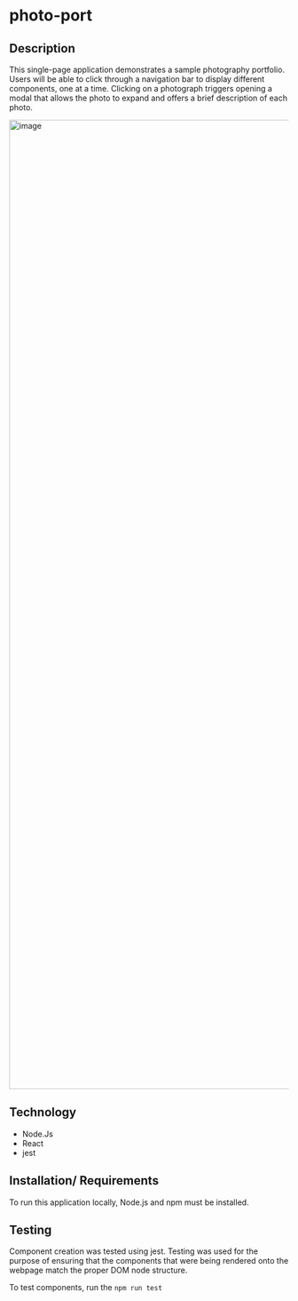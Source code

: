# photo-port

## Description
This single-page application demonstrates a sample photography portfolio. Users will be able to click through a navigation bar to display different components, one at a time. Clicking on a photograph triggers opening a modal that allows the photo to expand and offers a brief description of each photo. 

<img width="1744" alt="image" src="https://user-images.githubusercontent.com/86696492/197655537-83a162b0-94da-43ed-bc11-9498309cd041.png">

## Technology
* Node.Js
* React
* jest

## Installation/ Requirements
To run this application locally, Node.js and npm must be installed. 
## Testing 
Component creation was tested using jest. Testing was used for the purpose of ensuring that the components that were being rendered onto the webpage match the proper DOM node structure. 

To test components, run the `npm run test` 